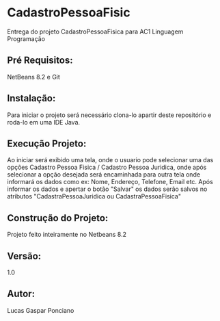 # CadastroPessoaFisic
Entrega do projeto CadastroPessoaFisica para AC1 Linguagem Programação
## Pré Requisitos:
 NetBeans 8.2 e Git
## Instalação:
Para iniciar o projeto será necessário clona-lo apartir deste repositório
e roda-lo em uma IDE Java.
## Execução Projeto:
Ao iniciar será exibido uma tela, onde o usuario pode selecionar uma das opções Cadastro Pessoa Fisica / Cadastro Pessoa Juridica,
onde após selecionar a opção desejada será encaminhada para outra tela onde informará os dados como ex: Nome, Endereço, Telefone, Email etc.
Após informar os dados e apertar o botão "Salvar" os dados serão salvos no atributos "CadastraPessoaJuridica ou CadastraPessoaFisica"
## Construção do Projeto:
Projeto feito inteiramente no Netbeans 8.2
## Versão:
1.0
## Autor:
Lucas Gaspar Ponciano
